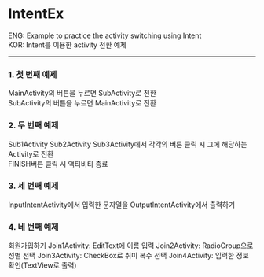 # IntentEx
ENG: Example to practice the activity switching using Intent  
KOR: Intent를 이용한 activity 전환 예제 

<hr/>

### 1. 첫 번째 예제
MainActivity의 버튼을 누르면 SubActivity로 전환  
SubActivity의 버튼을 누르면 MainActivity로 전환
  
### 2. 두 번째 예제  
Sub1Activity Sub2Activity Sub3Activity에서 각각의 버튼 클릭 시 그에 해당하는 Activity로 전환  
FINISH버튼 클릭 시 액티비티 종료
  
### 3. 세 번째 예제
InputIntentActivity에서 입력한 문자열을 OutputIntentActivity에서 출력하기
  
### 4. 네 번째 예제
회원가입하기
Join1Activity: EditText에 이름 입력
Join2Activity: RadioGroup으로 성별 선택
Join3Activity: CheckBox로 취미 복수 선택
Join4Activity: 입력한 정보 확인(TextView로 출력)

